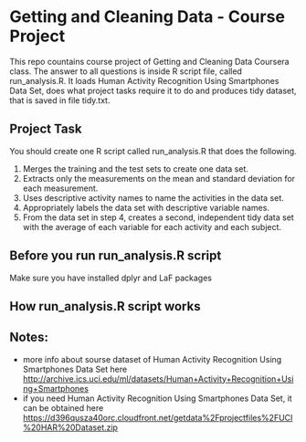 # Getting and Cleaning Data - Course Project

This repo countains course project of Getting and Cleaning Data Coursera class. The answer to all questions is inside R script file, called run_analysis.R.
It loads Human Activity Recognition Using Smartphones Data Set, does what project tasks require it to do and produces tidy dataset, that is saved in file tidy.txt.

## Project Task
You should create one R script called run_analysis.R that does the following.
 1. Merges the training and the test sets to create one data set.
 2. Extracts only the measurements on the mean and standard deviation for each measurement.
 3. Uses descriptive activity names to name the activities in the data set.
 4. Appropriately labels the data set with descriptive variable names.
 5. From the data set in step 4, creates a second, independent tidy data set with the average of each variable for each activity and each subject.

## Before you run run_analysis.R script
Make sure you have installed dplyr and LaF packages

## How run_analysis.R script works


## Notes:
 * more info about sourse dataset of Human Activity Recognition Using Smartphones Data Set here http://archive.ics.uci.edu/ml/datasets/Human+Activity+Recognition+Using+Smartphones
 * if you need Human Activity Recognition Using Smartphones Data Set, it can be obtained here https://d396qusza40orc.cloudfront.net/getdata%2Fprojectfiles%2FUCI%20HAR%20Dataset.zip  

